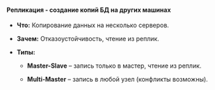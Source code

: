 #### **Репликация** - создание копий БД на других машинах

- **Что:** Копирование данных на несколько серверов.
    
- **Зачем:** Отказоустойчивость, чтение из реплик.
    
- **Типы:**
    
    - **Master-Slave** – запись только в мастер, чтение из реплик.
        
    - **Multi-Master** – запись в любой узел (конфликты возможны).